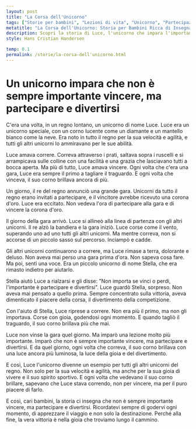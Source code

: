 ```yaml
---
layout: post
title: "La Corsa dell'Unicorno"
tags: ["Storie per bambini", "Lezioni di vita", "Unicorno", "Partecipazione e divertimento"]
metatitle: "La Corsa dell'Unicorno: Storia per Bambini Ricca di Insegnamenti ed Emozioni"
description: Scopri la storia di Luce, l'unicorno che impara l'importanza di partecipare e divertirsi, non solo vincere. Un racconto per bambini che insegna il valore del gioco e dello spirito sportivo.
style: Hans Cristian Handersen

temp: 0.1
permalink: /storie/la-corsa-dell'unicorno.html
---
```

# Un unicorno impara che non è sempre importante vincere, ma partecipare e divertirsi

C'era una volta, in un regno lontano, un unicorno di nome Luce. Luce era un unicorno speciale, con un corno lucente come un diamante e un mantello bianco come la neve. Era noto in tutto il regno per la sua velocità e agilità, e tutti gli altri unicorni lo ammiravano per le sue abilità.

Luce amava correre. Correva attraverso i prati, saltava sopra i ruscelli e si arrampicava sulle colline con una facilità e una grazia che lasciavano tutti a bocca aperta. Ma più di tutto, Luce amava vincere. Ogni volta che c'era una gara, Luce era sempre il primo a tagliare il traguardo. E ogni volta che vinceva, il suo corno brillava ancora di più.

Un giorno, il re del regno annunciò una grande gara. Unicorni da tutto il regno erano invitati a partecipare, e il vincitore avrebbe ricevuto una corona d'oro. Luce era eccitato. Non vedeva l'ora di partecipare alla gara e di vincere la corona d'oro.

Il giorno della gara arrivò. Luce si allineò alla linea di partenza con gli altri unicorni. Il re alzò la bandiera e la gara iniziò. Luce corse come il vento, superando uno ad uno tutti gli altri unicorni. Ma mentre correva, non si accorse di un piccolo sasso sul percorso. Inciampò e cadde.

Gli altri unicorni continuarono a correre, ma Luce rimase a terra, dolorante e deluso. Non aveva mai perso una gara prima d'ora. Non sapeva cosa fare. Ma poi, sentì una voce. Era un piccolo unicorno di nome Stella, che era rimasto indietro per aiutarlo.

Stella aiutò Luce a rialzarsi e gli disse: "Non importa se vinci o perdi, l'importante è partecipare e divertirsi". Luce guardò Stella, sorpreso. Non aveva mai pensato a quello prima. Sempre concentrato sulla vittoria, aveva dimenticato il piacere della corsa, il divertimento della competizione.

Con l'aiuto di Stella, Luce riprese a correre. Non era più il primo, ma non gli importava. Corse con gioia, godendosi ogni momento. E quando tagliò il traguardo, il suo corno brillava più che mai.

Luce non vinse la gara quel giorno. Ma imparò una lezione molto più importante. Imparò che non è sempre importante vincere, ma partecipare e divertirsi. E da quel giorno, ogni volta che correva, il suo corno brillava con una luce ancora più luminosa, la luce della gioia e del divertimento.

E così, Luce l'unicorno divenne un esempio per tutti gli altri unicorni del regno. Non solo per la sua velocità e agilità, ma anche per la sua gioia di vivere e il suo spirito sportivo. E ogni volta che vedevano il suo corno brillare, sapevano che Luce stava correndo, non per vincere, ma per il puro piacere di farlo.

E così, cari bambini, la storia ci insegna che non è sempre importante vincere, ma partecipare e divertirsi. Ricordatevi sempre di godervi ogni momento, di apprezzare il viaggio e non solo la destinazione. Perché alla fine, la vera vittoria è nella gioia che troviamo lungo il cammino.

        